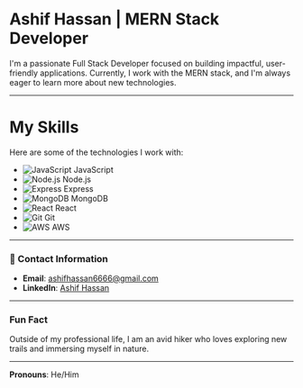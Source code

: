 # Ashif Hassan | MERN Stack Developer

I'm a passionate Full Stack Developer focused on building impactful, user-friendly applications. Currently, I work with the MERN stack, and I'm always eager to learn more about new technologies.

---

# My Skills

Here are some of the technologies I work with:

- ![JavaScript](https://img.icons8.com/color/48/000000/javascript.png) JavaScript
- ![Node.js](https://img.icons8.com/color/48/000000/nodejs.png) Node.js
- ![Express](https://img.icons8.com/ios/50/000000/express.png) Express
- ![MongoDB](https://img.icons8.com/ios/50/000000/mongodb.png) MongoDB
- ![React](https://img.icons8.com/ios/50/000000/react.png) React
- ![Git](https://img.icons8.com/ios/50/000000/git.png) Git
- ![AWS](https://img.icons8.com/ios/50/000000/amazon-web-services.png) AWS


---

### 📧 Contact Information
- **Email**: ashifhassan6666@gmail.com
- **LinkedIn**: [Ashif Hassan](https://www.linkedin.com/in/ashif-hassan-2a096b286)

---

### Fun Fact
Outside of my professional life, I am an avid hiker who loves exploring new trails and immersing myself in nature.

---

**Pronouns**: He/Him